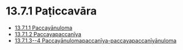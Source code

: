 

# 13.7.1 Paṭiccavāra

* [13.7.1.1 Paccayānuloma](13.7.1/13.7.1.1.md)
* [13.7.1.2 Paccayapaccanīya](13.7.1/13.7.1.2.md)
* [13.7.1.3--4 Paccayānulomapaccanīya-paccayapaccanīyānuloma](13.7.1/13.7.1.3--4.md)



